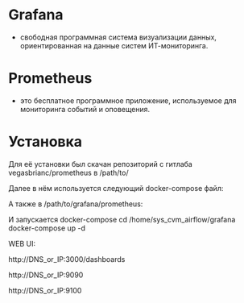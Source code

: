# Grafana
- свободная программная система визуализации данных, ориентированная на данные систем ИТ-мониторинга.

# Prometheus
- это бесплатное программное приложение, используемое для мониторинга событий и оповещения.


# Установка
Для её установки был скачан репозиторий с гитлаба vegasbrianc/prometheus в /path/to/

Далее в нём используется следующий docker-compose файл:
 
А также в /path/to/grafana/prometheus:
 
И запускается docker-compose
cd /home/sys_cvm_airflow/grafana
docker-compose up -d

WEB UI:

http://DNS_or_IP:3000/dashboards

http://DNS_or_IP:9090

http://DNS_or_IP:9100


